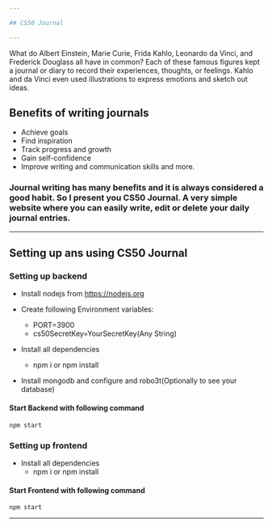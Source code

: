 ```yaml
---

## CS50 Journal

---
```


What do Albert Einstein, Marie Curie, Frida Kahlo, Leonardo da Vinci, and Frederick Douglass all have in common? Each of these famous figures kept a journal or diary to record their experiences, thoughts, or feelings.
Kahlo and da Vinci even used illustrations to express emotions and sketch out ideas.

## Benefits of writing journals

- Achieve goals
- Find inspiration
- Track progress and growth
- Gain self-confidence
- Improve writing and communication skills
  and more.

### Journal writing has many benefits and it is always considered a good habit. So I present you CS50 Journal. A very simple website where you can easily write, edit or delete your daily journal entries.

---

## Setting up ans using CS50 Journal

### Setting up backend

- Install nodejs from https://nodejs.org
- Create following Environment variables:
  - PORT=3900
  - cs50SecretKey=YourSecretKey(Any String)
- Install all dependencies

  - npm i or npm install

- Install mongodb and configure and robo3t(Optionally to see your database)

#### Start Backend with following command

    npm start

### Setting up frontend

- Install all dependencies
  - npm i or npm install

#### Start Frontend with following command

    npm start

---
